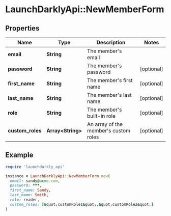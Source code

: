 # LaunchDarklyApi::NewMemberForm

## Properties

| Name | Type | Description | Notes |
| ---- | ---- | ----------- | ----- |
| **email** | **String** | The member&#39;s email |  |
| **password** | **String** | The member&#39;s password | [optional] |
| **first_name** | **String** | The member&#39;s first name | [optional] |
| **last_name** | **String** | The member&#39;s last name | [optional] |
| **role** | **String** | The member&#39;s built-in role | [optional] |
| **custom_roles** | **Array&lt;String&gt;** | An array of the member&#39;s custom roles | [optional] |

## Example

```ruby
require 'launchdarkly_api'

instance = LaunchDarklyApi::NewMemberForm.new(
  email: sandy@acme.com,
  password: ***,
  first_name: Sandy,
  last_name: Smith,
  role: reader,
  custom_roles: [&quot;customRole1&quot;,&quot;customRole2&quot;]
)
```

